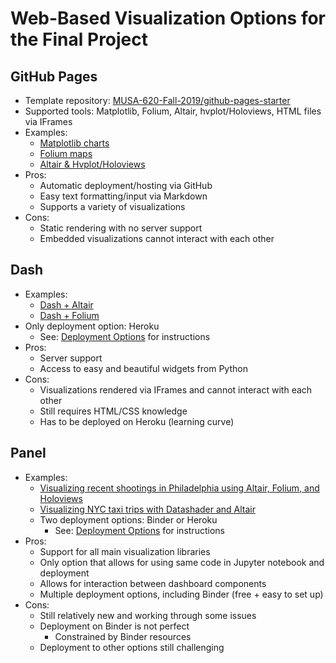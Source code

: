 # Web-Based Visualization Options for the Final Project

## GitHub Pages

- Template repository: [MUSA-620-Fall-2019/github-pages-starter](https://github.com/MUSA-620-Fall-2019/github-pages-starter/)
- Supported tools: Matplotlib, Folium, Altair, hvplot/Holoviews, HTML files via IFrames
- Examples:
  - [Matplotlib charts](https://musa-620-fall-2019.github.io/github-pages-starter/example-post/)
  - [Folium maps](https://musa-620-fall-2019.github.io/github-pages-starter/folium-charts/)
  - [Altair & Hvplot/Holoviews](https://musa-620-fall-2019.github.io/github-pages-starter/measles-charts/)
- Pros:
  - Automatic deployment/hosting via GitHub
  - Easy text formatting/input via Markdown
  - Supports a variety of visualizations
- Cons:
  - Static rendering with no server support
  - Embedded visualizations cannot interact with each other

## Dash

- Examples:
  - [Dash + Altair](https://github.com/MUSA-620-Fall-2019/week-13/tree/master/dash-altair)
  - [Dash + Folium](https://github.com/MUSA-620-Fall-2019/week-13/tree/master/dash-folium)
- Only deployment option: Heroku
  - See: [Deployment Options](./DeploymentOptions.md) for instructions
- Pros:
  - Server support
  - Access to easy and beautiful widgets from Python
- Cons:
  - Visualizations rendered via IFrames and cannot interact with each other
  - Still requires HTML/CSS knowledge
  - Has to be deployed on Heroku (learning curve)

## Panel

- Examples:
  - [Visualizing recent shootings in Philadelphia using Altair, Folium, and Holoviews](https://github.com/MUSA-620-Fall-2019/philadelphia-shootings-app)
  - [Visualizing NYC taxi trips with Datashader and Altair](https://github.com/MUSA-620-Fall-2019/datashader-nyc-taxi-app)
  - Two deployment options: Binder or Heroku
    - See: [Deployment Options](./DeploymentOptions.md) for instructions
- Pros:
  - Support for all main visualization libraries
  - Only option that allows for using same code in Jupyter notebook and deployment
  - Allows for interaction between dashboard components
  - Multiple deployment options, including Binder (free + easy to set up)
- Cons:
  - Still relatively new and working through some issues
  - Deployment on Binder is not perfect
    - Constrained by Binder resources
  - Deployment to other options still challenging
